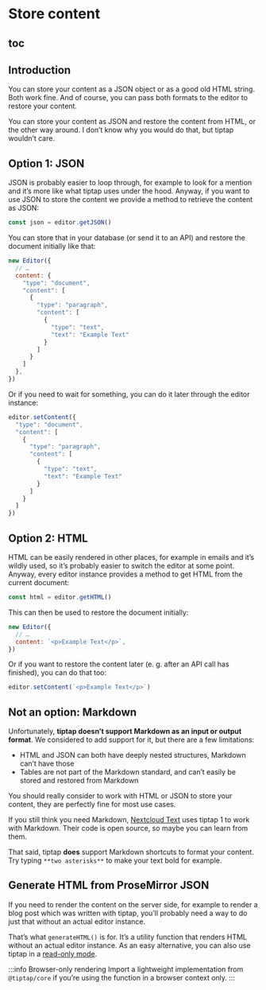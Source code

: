 # Store content

## toc

## Introduction
You can store your content as a JSON object or as a good old HTML string. Both work fine. And of course, you can pass both formats to the editor to restore your content.

You can store your content as JSON and restore the content from HTML, or the other way around. I don’t know why you would do that, but tiptap wouldn’t care.

## Option 1: JSON
JSON is probably easier to loop through, for example to look for a mention and it’s more like what tiptap uses under the hood. Anyway, if you want to use JSON to store the content we provide a method to retrieve the content as JSON:

```js
const json = editor.getJSON()
```

You can store that in your database (or send it to an API) and restore the document initially like that:

```js
new Editor({
  // …
  content: {
    "type": "document",
    "content": [
      {
        "type": "paragraph",
        "content": [
          {
            "type": "text",
            "text": "Example Text"
          }
        ]
      }
    ]
  },
})
```

Or if you need to wait for something, you can do it later through the editor instance:

```js
editor.setContent({
  "type": "document",
  "content": [
    {
      "type": "paragraph",
      "content": [
        {
          "type": "text",
          "text": "Example Text"
        }
      ]
    }
  ]
})
```

## Option 2: HTML
HTML can be easily rendered in other places, for example in emails and it’s wildly used, so it’s probably easier to switch the editor at some point. Anyway, every editor instance provides a method to get HTML from the current document:

```js
const html = editor.getHTML()
```

This can then be used to restore the document initially:

```js
new Editor({
  // …
  content: `<p>Example Text</p>`,
})
```

Or if you want to restore the content later (e. g. after an API call has finished), you can do that too:
```js
editor.setContent(`<p>Example Text</p>`)
```

## Not an option: Markdown

Unfortunately, **tiptap doesn’t support Markdown as an input or output format**. We considered to add support for it, but there are a few limitations:

* HTML and JSON can both have deeply nested structures, Markdown can’t have those
* Tables are not part of the Markdown standard, and can’t easily be stored and restored from Markdown

You should really consider to work with HTML or JSON to store your content, they are perfectly fine for most use cases.

If you still think you need Markdown, [Nextcloud Text](https://github.com/nextcloud/text) uses tiptap 1 to work with Markdown. Their code is open source, so maybe you can learn from them.

That said, tiptap **does** support Markdown shortcuts to format your content. Try typing `**two asterisks**` to make your text bold for example.

## Generate HTML from ProseMirror JSON
If you need to render the content on the server side, for example to render a blog post which was written with tiptap, you’ll probably need a way to do just that without an actual editor instance.

That’s what `generateHTML()` is for. It’s a utility function that renders HTML without an actual editor instance. As an easy alternative, you can also use tiptap in a [read-only mode](/examples/read-only).

:::info Browser-only rendering
Import a lightweight implementation from `@tiptap/core` if you’re using the function in a browser context only.
:::

<demo name="Api/Schema/GenerateHTML" highlight="6,29-33"/>
